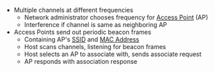 - Multiple channels at different frequencies
	- Network administrator chooses frequency for [Access Point](Access%20Point.md) (AP)
	- Interference if channel is same as neighboring AP
- Access Points send out periodic beacon frames
	- Containing AP's [SSID](SSID.md) and [MAC Address](../../../../MAC%20Address.md)
	- Host scans channels, listening for beacon frames
	- Host selects an AP to associate with, sends associate request
	- AP responds with association response
